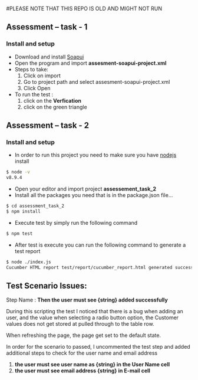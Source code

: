 #PLEASE NOTE THAT THIS REPO IS OLD AND MIGHT NOT RUN

## Assessment – task - 1
### Install and setup
-	Download and install [Soapui]( https://www.soapui.org/)
-	Open the program and import **assesment-soapui-project.xml**
-	Steps to take:
    1.	Click on import
    2.	Go to project path and select assesment-soapui-project.xml
    3.	Click Open
- To run the test :
    1. click on the **Verfication**
    2. click on the green triangle

## Assessment – task - 2
### Install and setup
- In order to run this project you need to make sure you have [nodejs](https://nodejs.org/en/download/) install
```sh
$ node -v
v8.9.4
```
- Open your editor and import project **assessement_task_2**
- Install all the packages you need that is in the package.json file...
```sh
$ cd assessment_task_2
$ npm install 
```
- Execute test by simply run the following command
```sh
$ npm test
```
- After test is execute you can run the following command to generate a test report
```sh
$ node ./index.js
Cucumber HTML report test/report/cucumber_report.html generated successfully.
```

## Test Scenario Issues:
Step Name : **Then the user must see {string} added successfully**

During this scripting the test I noticed that there is a bug when adding an user, and the value when selecting a radio button option, the 
Customer values does not get stored at pulled through to the table row.

When refreshing the page, the page get set to the default state.

In order for the scenario to passed, I uncommented the test step and added additional steps to check for the user name and email address

1. **the user must see user name as {string} in the User Name cell** 
2. **the user must see email address {string} in E-mail cell**

